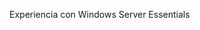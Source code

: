 <Token xmlns:xlink="http://www.w3.org/1999/xlink">Experiencia con Windows Server Essentials</Token>

<!--HONumber=Jul16_HO3-->



